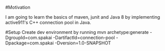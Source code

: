 #Motivation

I am going to learn the basics of maven, junit  and Java 8 by implementing active911's C++ connection pool in Java.

#Setup
Create dev environment by running 
mvn archetype:generate -DgroupId=com.spakai -DartifactId=connection-pool -Dpackage=com.spakai -Dversion=1.0-SNAPSHOT
